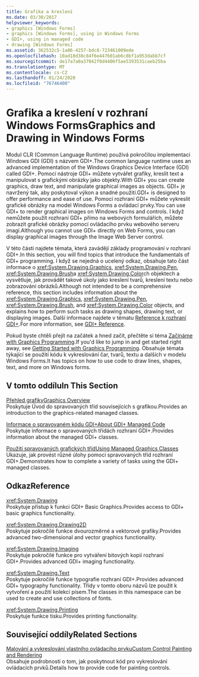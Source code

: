 ```yaml
---
title: Grafika a kreslení
ms.date: 03/30/2017
helpviewer_keywords:
- graphics [Windows Forms]
- graphics [Windows Forms], using in Windows Forms
- GDI+, using in managed code
- drawing [Windows Forms]
ms.assetid: 362532c5-1a06-4257-bdc8-723461009ede
ms.openlocfilehash: 10ad18d38c84f6e447601ab6c8bf1a953dabb7cf
ms.sourcegitcommit: de17a7a0a37042f0d4406f5ae5393531caeb25ba
ms.translationtype: MT
ms.contentlocale: cs-CZ
ms.lasthandoff: 01/24/2020
ms.locfileid: "76746400"
---
```

# <a name="graphics-and-drawing-in-windows-forms"></a><span data-ttu-id="70b82-102">Grafika a kreslení v rozhraní Windows Forms</span><span class="sxs-lookup"><span data-stu-id="70b82-102">Graphics and Drawing in Windows Forms</span></span>
<span data-ttu-id="70b82-103">Modul CLR (Common Language Runtime) používá pokročilou implementaci Windows GDI (GDI) s názvem GDI+.</span><span class="sxs-lookup"><span data-stu-id="70b82-103">The common language runtime uses an advanced implementation of the Windows Graphics Device Interface (GDI) called GDI+.</span></span> <span data-ttu-id="70b82-104">Pomocí nástroje GDI+ můžete vytvářet grafiky, kreslit text a manipulovat s grafickými obrázky jako objekty.</span><span class="sxs-lookup"><span data-stu-id="70b82-104">With GDI+ you can create graphics, draw text, and manipulate graphical images as objects.</span></span> <span data-ttu-id="70b82-105">GDI+ je navržený tak, aby poskytoval výkon a snadné použití.</span><span class="sxs-lookup"><span data-stu-id="70b82-105">GDI+ is designed to offer performance and ease of use.</span></span> <span data-ttu-id="70b82-106">Pomocí rozhraní GDI+ můžete vykreslit grafické obrázky na model Windows Forms a ovládací prvky.</span><span class="sxs-lookup"><span data-stu-id="70b82-106">You can use GDI+ to render graphical images on Windows Forms and controls.</span></span> <span data-ttu-id="70b82-107">I když nemůžete použít rozhraní GDI+ přímo na webových formulářích, můžete zobrazit grafické obrázky pomocí ovládacího prvku webového serveru imagí.</span><span class="sxs-lookup"><span data-stu-id="70b82-107">Although you cannot use GDI+ directly on Web Forms, you can display graphical images through the Image Web Server control.</span></span>  
  
 <span data-ttu-id="70b82-108">V této části najdete témata, která zavádějí základy programování v rozhraní GDI+.</span><span class="sxs-lookup"><span data-stu-id="70b82-108">In this section, you will find topics that introduce the fundamentals of GDI+ programming.</span></span> <span data-ttu-id="70b82-109">I když se nejedná o ucelený odkaz, obsahuje tato část informace o <xref:System.Drawing.Graphics>, <xref:System.Drawing.Pen>, <xref:System.Drawing.Brush>a <xref:System.Drawing.Color>ch objektech a vysvětluje, jak provádět takové úkoly jako kreslení tvarů, kreslení textu nebo zobrazování obrázků.</span><span class="sxs-lookup"><span data-stu-id="70b82-109">Although not intended to be a comprehensive reference, this section includes information about the <xref:System.Drawing.Graphics>, <xref:System.Drawing.Pen>, <xref:System.Drawing.Brush>, and <xref:System.Drawing.Color> objects, and explains how to perform such tasks as drawing shapes, drawing text, or displaying images.</span></span> <span data-ttu-id="70b82-110">Další informace najdete v tématu [Reference k rozhraní GDI+](/windows/desktop/gdiplus/-gdiplus-class-gdi-reference).</span><span class="sxs-lookup"><span data-stu-id="70b82-110">For more information, see [GDI+ Reference](/windows/desktop/gdiplus/-gdiplus-class-gdi-reference).</span></span>  
  
 <span data-ttu-id="70b82-111">Pokud byste chtěli přejít na začátek a hned začít, přečtěte si téma [Začínáme with Graphics Programming](getting-started-with-graphics-programming.md).</span><span class="sxs-lookup"><span data-stu-id="70b82-111">If you'd like to jump in and get started right away, see [Getting Started with Graphics Programming](getting-started-with-graphics-programming.md).</span></span> <span data-ttu-id="70b82-112">Obsahuje témata týkající se použití kódu k vykreslování čar, tvarů, textu a dalších v modelu Windows Forms.</span><span class="sxs-lookup"><span data-stu-id="70b82-112">It has topics on how to use code to draw lines, shapes, text, and more on Windows forms.</span></span>  
  
## <a name="in-this-section"></a><span data-ttu-id="70b82-113">V tomto oddílu</span><span class="sxs-lookup"><span data-stu-id="70b82-113">In This Section</span></span>  
 [<span data-ttu-id="70b82-114">Přehled grafiky</span><span class="sxs-lookup"><span data-stu-id="70b82-114">Graphics Overview</span></span>](graphics-overview-windows-forms.md)  
 <span data-ttu-id="70b82-115">Poskytuje Úvod do spravovaných tříd souvisejících s grafikou.</span><span class="sxs-lookup"><span data-stu-id="70b82-115">Provides an introduction to the graphics-related managed classes.</span></span>  
  
 [<span data-ttu-id="70b82-116">Informace o spravovaném kódu GDI+</span><span class="sxs-lookup"><span data-stu-id="70b82-116">About GDI+ Managed Code</span></span>](about-gdi-managed-code.md)  
 <span data-ttu-id="70b82-117">Poskytuje informace o spravovaných třídách rozhraní GDI+.</span><span class="sxs-lookup"><span data-stu-id="70b82-117">Provides information about the managed GDI+ classes.</span></span>  
  
 [<span data-ttu-id="70b82-118">Použití spravovaných grafických tříd</span><span class="sxs-lookup"><span data-stu-id="70b82-118">Using Managed Graphics Classes</span></span>](using-managed-graphics-classes.md)  
 <span data-ttu-id="70b82-119">Ukazuje, jak provést různé úlohy pomocí spravovaných tříd rozhraní GDI+.</span><span class="sxs-lookup"><span data-stu-id="70b82-119">Demonstrates how to complete a variety of tasks using the GDI+ managed classes.</span></span>  
  
## <a name="reference"></a><span data-ttu-id="70b82-120">Odkaz</span><span class="sxs-lookup"><span data-stu-id="70b82-120">Reference</span></span>  
 <xref:System.Drawing>  
 <span data-ttu-id="70b82-121">Poskytuje přístup k funkci GDI+ Basic Graphics.</span><span class="sxs-lookup"><span data-stu-id="70b82-121">Provides access to GDI+ basic graphics functionality.</span></span>  
  
 <xref:System.Drawing.Drawing2D>  
 <span data-ttu-id="70b82-122">Poskytuje pokročilé funkce dvourozměrné a vektorové grafiky.</span><span class="sxs-lookup"><span data-stu-id="70b82-122">Provides advanced two-dimensional and vector graphics functionality.</span></span>  
  
 <xref:System.Drawing.Imaging>  
 <span data-ttu-id="70b82-123">Poskytuje pokročilé funkce pro vytváření bitových kopií rozhraní GDI+.</span><span class="sxs-lookup"><span data-stu-id="70b82-123">Provides advanced GDI+ imaging functionality.</span></span>  
  
 <xref:System.Drawing.Text>  
 <span data-ttu-id="70b82-124">Poskytuje pokročilé funkce typografie rozhraní GDI+.</span><span class="sxs-lookup"><span data-stu-id="70b82-124">Provides advanced GDI+ typography functionality.</span></span> <span data-ttu-id="70b82-125">Třídy v tomto oboru názvů lze použít k vytvoření a použití kolekcí písem.</span><span class="sxs-lookup"><span data-stu-id="70b82-125">The classes in this namespace can be used to create and use collections of fonts.</span></span>  
  
 <xref:System.Drawing.Printing>  
 <span data-ttu-id="70b82-126">Poskytuje funkce tisku.</span><span class="sxs-lookup"><span data-stu-id="70b82-126">Provides printing functionality.</span></span>  
  
## <a name="related-sections"></a><span data-ttu-id="70b82-127">Související oddíly</span><span class="sxs-lookup"><span data-stu-id="70b82-127">Related Sections</span></span>  
 [<span data-ttu-id="70b82-128">Malování a vykreslování vlastního ovládacího prvku</span><span class="sxs-lookup"><span data-stu-id="70b82-128">Custom Control Painting and Rendering</span></span>](../controls/custom-control-painting-and-rendering.md)  
 <span data-ttu-id="70b82-129">Obsahuje podrobnosti o tom, jak poskytnout kód pro vykreslování ovládacích prvků.</span><span class="sxs-lookup"><span data-stu-id="70b82-129">Details how to provide code for painting controls.</span></span>
